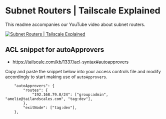 # Subnet Routers | Tailscale Explained

This readme accompanies our YouTube video about subnet routers.

[![Subnet Routers | Tailscale Explained](https://img.youtube.com/vi/UmVMaymH1-s/maxresdefault.jpg)](https://www.youtube.com/watch?v=UmVMaymH1-s)

## ACL snippet for autoApprovers

+ https://tailscale.com/kb/1337/acl-syntax#autoapprovers

Copy and paste the snippet below into your access controls file and modify accordingly to start making use of `autoApprovers`.

```
	"autoApprovers": {
		"routes": {
			"192.168.79.0/24": ["group:admin", "amelie@tailandscales.com", "tag:dev"],
		},
		"exitNode": ["tag:dev"],
	},
```
